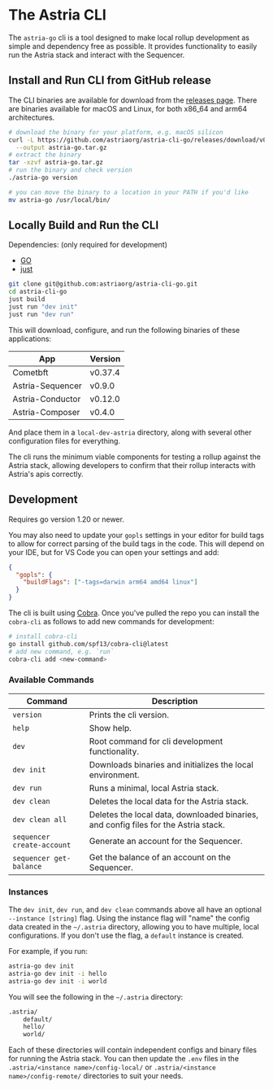 # The Astria CLI

The `astria-go` cli is a tool designed to make local rollup development as
simple and dependency free as possible. It provides functionality to easily run
the Astria stack and interact with the Sequencer.

## Install and Run CLI from GitHub release

The CLI binaries are available for download from the
[releases page](https://github.com/astriaorg/astria-cli-go/releases). There are
binaries available for macOS and Linux, for both x86_64 and arm64 architectures.

```bash
# download the binary for your platform, e.g. macOS silicon
curl -L https://github.com/astriaorg/astria-cli-go/releases/download/v0.3.0/astria-cli-v0.3.0-darwin-arm64.tar.gz \
  --output astria-go.tar.gz
# extract the binary
tar -xzvf astria-go.tar.gz
# run the binary and check version
./astria-go version

# you can move the binary to a location in your PATH if you'd like
mv astria-go /usr/local/bin/
```

## Locally Build and Run the CLI

Dependencies: (only required for development)

- [GO](https://go.dev/doc/install)
- [just](https://github.com/casey/just)

```bash
git clone git@github.com:astriaorg/astria-cli-go.git
cd astria-cli-go
just build
just run "dev init"
just run "dev run"
```

This will download, configure, and run the following binaries of these
applications:

| App              | Version |
| ---------------- | ------- |
| Cometbft         | v0.37.4 |
| Astria-Sequencer | v0.9.0  |
| Astria-Conductor | v0.12.0 |
| Astria-Composer  | v0.4.0  |

And place them in a `local-dev-astria` directory, along with several other
configuration files for everything.

The cli runs the minimum viable components for testing a rollup against the
Astria stack, allowing developers to confirm that their rollup interacts with
Astria's apis correctly.

## Development

Requires go version 1.20 or newer.

You may also need to update your `gopls` settings in your editor for build tags
to allow for correct parsing of the build tags in the code. This will depend on
your IDE, but for VS Code you can open your settings and add:

```json
{
  "gopls": {
    "buildFlags": ["-tags=darwin arm64 amd64 linux"]
  }
}
```

The cli is built using [Cobra](https://github.com/spf13/cobra). Once you've
pulled the repo you can install the `cobra-cli` as follows to add new commands
for development:

```bash
# install cobra-cli
go install github.com/spf13/cobra-cli@latest
# add new command, e.g. `run`
cobra-cli add <new-command>
```

### Available Commands

| Command                    | Description                                                                         |
| -------------------------- | ----------------------------------------------------------------------------------- |
| `version`                  | Prints the cli version.                                                             |
| `help`                     | Show help.                                                                          |
| `dev`                      | Root command for cli development functionality.                                     |
| `dev init`                 | Downloads binaries and initializes the local environment.                           |
| `dev run`                  | Runs a minimal, local Astria stack.                                                 |
| `dev clean`                | Deletes the local data for the Astria stack.                                        |
| `dev clean all`            | Deletes the local data, downloaded binaries, and config files for the Astria stack. |
| `sequencer create-account` | Generate an account for the Sequencer.                                              |
| `sequencer get-balance`    | Get the balance of an account on the Sequencer.                                     |

### Instances

The `dev init`, `dev run`, and `dev clean` commands above all have an optional
`--instance [string]` flag. Using the instance flag will "name" the config data
created in the `~/.astria` directory, allowing you to have multiple, local
configurations. If you don't use the flag, a `default` instance is created.

For example, if you run:

```bash
astria-go dev init
astria-go dev init -i hello
astria-go dev init -i world
```

You will see the following in the `~/.astria` directory:

```bash
.astria/
    default/
    hello/
    world/
```

Each of these directories will contain independent configs and binary files for
running the Astria stack. You can then update the `.env` files in the
`.astria/<instance name>/config-local/` or `.astria/<instance
name>/config-remote/` directories to suit your needs.
